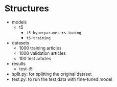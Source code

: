 # Structures

- models
  - t5
    - `t5-hyperparameters-tuning`
    - `t5-training`
- datasets
  - 1000 training articles
  - 1000 validation articles
  - 100 test articles
- results
  - test-t5
- split.py: for splitting the original dataset
- test.py: to run the test data with fine-tuned model
